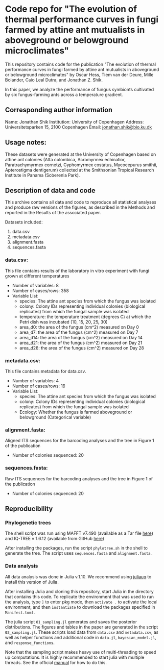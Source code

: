 # Code repo for "The evolution of thermal performance curves in fungi farmed by attine ant mutualists in aboveground or belowground microclimates"
This repository contains code for the publication "The evolution of thermal performance curves in fungi farmed by attine ant mutualists in aboveground or belowground microclimates" by Oscar Hess, Tiem van der Deure, Mille Bolander, Caio Leal Dutra, and Jonathan Z. Shik. 

In this paper, we analyze the performance of fungus symbionts cultivated by six fungus-farming ants across a temperature gradient.

## Corresponding author information
Name: Jonathan Shik
Institution: University of Copenhagen
Address: Universitetsparken 15, 2100 Copenhagen
Email: jonathan.shik@bio.ku.dk


## Usage notes: 
These datasets were generated at the University of Copenhagen based on attine ant colonies (Atta colombica, Acromyrmex echinatior, Paratrachymyrmex cornetzi, Cyphomyrmex costatus, Mycocepurus smithii, Apterostigma dentigerum) collected at the Smithsonian Tropical Research Institute in Panama (Soberenia Park).

## Description of data and code
This archive contains all data and code to reproduce all statistical analyses and produce raw versions of the figures, as described in the Methods and reported in the Results of the associated paper.

Datasets included:
1) data.csv
2) metadata.csv
3) alignment.fasta
4) sequences.fasta

### data.csv: 
This file contains results of the laboratory in vitro experiment with fungi grown at different temperatures
* Number of variables: 8
* Number of cases/rows: 358
* Variable List:
  * species: The attine ant species from which the fungus was isolated 
  * colony:  Colony IDs representing individual colonies (biological replicates) from which the fungal sample was isolated 
  * temperature: the temperature treatment (degrees C) at which the Petri dish was incubated (10, 15, 20, 25, 30)
  * area_d0: the area of the fungus (cm^2) measured on Day 0
  * area_d7: the area of the fungus (cm^2) measured on Day 7
  * area_d14: the area of the fungus (cm^2) measured on Day 14
  * area_d21: the area of the fungus (cm^2) measured on Day 21
  * area_d28: the area of the fungus (cm^2) measured on Day 28

### metadata.csv: 
This file contains metadata for data.csv.
* Number of variables: 4
* Number of cases/rows: 19
* Variable List:
  * species: The attine ant species from which the fungus was isolated 
  * colony:  Colony IDs representing individual colonies (biological replicates) from which the fungal sample was isolated 
  * Ecology: Whether the fungus is farmed aboveground or belowground (Categorical variable)

### alignment.fasta: 
Aligned ITS sequences for the barcoding analyses and the tree in Figure 1 of the publication
* Number of colonies sequenced: 20

### sequences.fasta: 
Raw ITS sequences for the barcoding analyses and the tree in Figure 1 of the publication
* Number of colonies sequenced: 20

## Reproducibility
### Phylogenetic trees
The shell script was run using MAFFT v7.490 (available as a Tar file [here](https://mafft.cbrc.jp/alignment/software/mafft-7.490-without-extensions-src.tgz)) and IQ-TREE v 1.6.12 (available from GitHub [here](https://github.com/Cibiv/IQ-TREE/releases/tag/v1.6.12))

After installing the packages, run the script `phylotree.sh` in the shell to generate the tree. The script uses `sequences.fasta` and `alignment.fasta`.

### Data analysis
All data analysis was done in Julia v.1.10. We recommend using [juliaup](https://github.com/JuliaLang/juliaup) to install this version of Julia.

After installing Julia and cloning this repository, start Julia in the directory that contains this code. To replicate the environment that was used to run the analysis, type `]` to enter pkg mode, then `activate .` to activate the local environment, and then  `instantiate` to download the packages specified in `Manifest.toml`.

The julia script `01_sampling.jl` generates and saves the posterior distributions. The figures and tables in the paper are generated in the script `02_sampling.jl`. These scripts load data from `data.csv` and `metadata.csv`, as well as helper functions and additional code in `data.jl`, `bayesian_model.jl`, and `response_functions`.

Note that the sampling script makes heavy use of multi-threading to speed up computations. It is highly recommended to start julia with multiple threads. See the official [manual](https://docs.julialang.org/en/v1/manual/multi-threading/) for how to do this.
